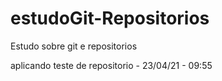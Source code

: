 # estudoGit-Repositorios
Estudo sobre git e repositorios

aplicando teste de repositorio - 23/04/21 - 09:55